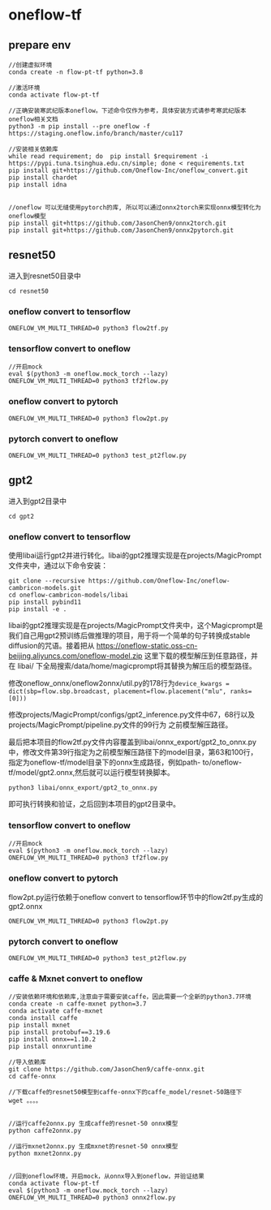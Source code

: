 # oneflow-tf

## prepare env
```
//创建虚拟环境
conda create -n flow-pt-tf python=3.8

//激活环境
conda activate flow-pt-tf

//正确安装寒武纪版本oneflow。下述命令仅作为参考，具体安装方式请参考寒武纪版本oneflow相关文档
python3 -m pip install --pre oneflow -f https://staging.oneflow.info/branch/master/cu117

//安装相关依赖库
while read requirement; do  pip install $requirement -i https://pypi.tuna.tsinghua.edu.cn/simple; done < requirements.txt
pip install git+https://github.com/Oneflow-Inc/oneflow_convert.git
pip install chardet 
pip install idna 


//oneflow 可以无缝使用pytorch的库, 所以可以通过onnx2torch来实现onnx模型转化为oneflow模型
pip install git+https://github.com/JasonChen9/onnx2torch.git
pip install git+https://github.com/JasonChen9/onnx2pytorch.git
```

## resnet50 
进入到resnet50目录中
```
cd resnet50
```
### oneflow convert to tensorflow
```
ONEFLOW_VM_MULTI_THREAD=0 python3 flow2tf.py
```

### tensorflow convert to oneflow
```
//开启mock
eval $(python3 -m oneflow.mock_torch --lazy)
ONEFLOW_VM_MULTI_THREAD=0 python3 tf2flow.py
```

### oneflow convert to pytorch
```
ONEFLOW_VM_MULTI_THREAD=0 python3 flow2pt.py
```

### pytorch convert to oneflow
```
ONEFLOW_VM_MULTI_THREAD=0 python3 test_pt2flow.py
``` 

## gpt2
进入到gpt2目录中
```
cd gpt2
```
### oneflow convert to tensorflow
使用libai运行gpt2并进行转化。libai的gpt2推理实现是在projects/MagicPrompt文件夹中，通过以下命令安装：
```
git clone --recursive https://github.com/Oneflow-Inc/oneflow-cambricon-models.git
cd oneflow-cambricon-models/libai
pip install pybind11
pip install -e .
```

libai的gpt2推理实现是在projects/MagicPrompt文件夹中，这个Magicprompt是我们自己用gpt2预训练后做推理的项目，用于将一个简单的句子转换成stable diffusion的咒语。接着把从 https://oneflow-static.oss-cn-beijing.aliyuncs.com/oneflow-model.zip 这里下载的模型解压到任意路径，并在 libai/ 下全局搜索/data/home/magicprompt将其替换为解压后的模型路径。

修改oneflow_onnx/oneflow2onnx/util.py的178行为`device_kwargs = dict(sbp=flow.sbp.broadcast, placement=flow.placement("mlu", ranks=[0]))`

修改projects/MagicPrompt/configs/gpt2_inference.py文件中67，68行以及projects/MagicPrompt/pipeline.py文件的99行为
之前模型解压路径。

最后把本项目的flow2tf.py文件内容覆盖到libai/onnx_export/gpt2_to_onnx.py中，修改文件第39行指定为之前模型解压路径下的model目录，第63和100行，指定为oneflow-tf/model目录下的onnx生成路径，例如path-
to/oneflow-tf/model/gpt2.onnx,然后就可以运行模型转换脚本。
```
python3 libai/onnx_export/gpt2_to_onnx.py 
```
即可执行转换和验证，之后回到本项目的gpt2目录中。
### tensorflow convert to oneflow
```
//开启mock
eval $(python3 -m oneflow.mock_torch --lazy)
ONEFLOW_VM_MULTI_THREAD=0 python3 tf2flow.py
```

### oneflow convert to pytorch
 flow2pt.py运行依赖于oneflow convert to tensorflow环节中的flow2tf.py生成的gpt2.onnx
```
ONEFLOW_VM_MULTI_THREAD=0 python3 flow2pt.py
```

### pytorch convert to oneflow
```
ONEFLOW_VM_MULTI_THREAD=0 python3 test_pt2flow.py
``` 

### caffe & Mxnet convert to oneflow
```
//安装依赖环境和依赖库,注意由于需要安装caffe，因此需要一个全新的python3.7环境
conda create -n caffe-mxnet python=3.7
conda activate caffe-mxnet
conda install caffe
pip install mxnet
pip install protobuf==3.19.6
pip install onnx==1.10.2
pip install onnxruntime

//导入依赖库
git clone https://github.com/JasonChen9/caffe-onnx.git
cd caffe-onnx

//下载caffe的resnet50模型到caffe-onnx下的caffe_model/resnet-50路径下
wget 。。。。


//运行caffe2onnx.py 生成caffe的resnet-50 onnx模型
python caffe2onnx.py

//运行mxnet2onnx.py 生成mxnet的resnet-50 onnx模型
python mxnet2onnx.py


//回到oneflow环境，开启mock，从onnx导入到oneflow，并验证结果
conda activate flow-pt-tf
eval $(python3 -m oneflow.mock_torch --lazy)
ONEFLOW_VM_MULTI_THREAD=0 python3 onnx2flow.py
```